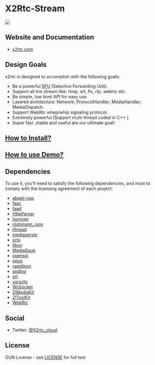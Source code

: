 # X2Rtc-Stream

[![][x2rtc-banner]][x2rtc-website]

## Website and Documentation

* [x2rtc.com][x2rtc-website]

## Design Goals

x2rtc is designed to accomplish with the following goals:

* Be a powerful [SFU](https://webrtcglossary.com/sfu/) (Selective Forwarding Unit).
* Support all live stream like: rtmp, srt, flv, rtp, webrtc etc.
* Be simple, low level API for easy use.
* Layered architecture: Network; ProtocolHandler; MediaHandler; MediaDispatch.
* Support WebRtc whep/whip signaling protocol.
* Extremely powerful (Support multi-thread coded in C++ ).
* Super fast ,stable and useful are our ultimate goal!

## [How to Install?](https://github.com/liangzyayw/X2Rtc-Stream/wiki/How-to-Install)

## [How to use Demo?](https://github.com/liangzyayw/X2Rtc-Stream/wiki/How-to-use-Demo)

## Dependencies

To use it, you'll need to satisfy the following dependencies, and must to comply with the licensing agreement of each project:

- [abseil-cpp](https://github.com/abseil-cpp)
- [faac](https://github.com/knik0/faac)
- [faad](https://github.com/knik0/faad2)
- [HttpParser](https://github.com/ZewoGraveyard/http_parser)
- [jsoncpp](https://github.com/open-source-parsers/jsoncpp)
- [nlohmann_json](https://github.com/nlohmann/json)
- [jthread](https://github.com/j0r1/JThread)
- [mediaserver](https://github.com/ireader/media-server)
- [srtp](https://github.com/cisco/libsrtp)
- [libuv](https://dist.libuv.org)
- [MediaSoup](https://github.com/versatica/mediasoup)
- [openssl](https://www.openssl.org/)
- [opus](https://gitlab.xiph.org/xiph/opus)
- [rapidjson](https://github.com/Tencent/rapidjson)
- [spdlog](https://github.com/gabime/spdlog)
- [srt](https://github.com/Haivision/srt)
- [usrsctp](https://github.com/sctplab/usrsctp/)
- [WsSocket](https://github.com/zaphoyd/websocketpp)
- [ZlMediaKit](https://github.com/ZLMediaKit/ZLMediaKit) 
- [ZlToolKit](https://github.com/ZLMediaKit/ZLToolKit)
- [WebRtc](https://www.webrtc.org/)

## Social

* Twitter: [@X2rtc_cloud](https://twitter.com/X2rtc_cloud)

## License

GUN License - see [LICENSE](https://github.com/X2Rtc/X2Rtc-Stream/blob/master/LICENSE) for full text

[x2rtc-website]: x2rtc
[x2rtc-banner]: /art/x2rtc-banner.png
